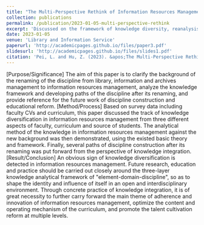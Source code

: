 ```yaml
---
title: "The Multi-Perspective Rethink of Information Resources Management from Pedagogy Practice and Disciplinary Competitions"
collection: publications
permalink: /publication/2023-01-05-multi-perspective-rethink
excerpt: 'Discussed on the framework of knowledge diversity, reanalysis and integration in response to the disciplinary renaming of library and information science (LIS) to information resources management (IRM) in China.'
date: 2023-01-05
venue: 'Library and Information Service'
paperurl: 'http://academicpages.github.io/files/paper3.pdf'
slidesurl: 'http://academicpages.github.io/files/slides1.pdf'
citation: 'Pei, L. and Hu, Z. (2023). &apos;The Multi-Perspective Rethink of Information Resources Management from Pedagogy Practice and Disciplinary Competitions&apos;, <i>Library and Information Service</i>, 67(1), pp. 49-56 [in Chinese]. doi: 10.13266/j.issn.0252-3116.2023.01.007.'
---
```


[Purpose/Significance] The aim of this paper is to clarify the background of the renaming of the discipline from library, information and archives management to information resources management, analyze the knowledge framework and developing paths of the discipline after its renaming, and provide reference for the future work of discipline construction and educational reform. [Method/Process] Based on survey data including faculty CVs and curriculum, this paper discussed the track of knowledge diversification in information resources management from three different aspects of faculty, curriculum and source of students. The analytical method of the knowledge in information resources management against the new background was then demonstrated, using the existed basic theory and framework. Finally, several paths of discipline construction after its renaming was put forward from the perspective of knowledge integration. [Result/Conclusion] An obvious sign of knowledge diversification is detected in information resources management. Future research, education and practice should be carried out closely around the three-layer knowledge analytical framework of "element-domain-discipline", so as to shape the identity and influence of itself in an open and interdisciplinary environment. Through concrete practice of knowledge integration, it is of great necessity to further carry forward the main theme of adherence and innovation of information resources management, optimize the content and operating mechanism of the curriculum, and promote the talent cultivation reform at multiple levels.

